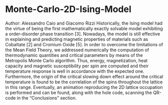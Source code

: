 # Monte-Carlo-2D-Ising-Model
Author: Alessandro Caio and Giacomo Rizzi
Historically, the Ising model had the virtue of being the first mathematically exactly solvable model exhibiting a order-disorder phase transition [3]. Nowadays, the model is still effective in explaining and predicting magnetic properties of materials such as Cobaltate [2] and Cromium Oxide [5]. In order to overcome the limitations of the Mean Field Theory, we addressed numerically the computation of thermodynamic quantities and critical parameters by means of the Metropolis Monte Carlo algorithm. Thus, energy, magnetization, heat capacity and magnetic susceptibility per spin are computed and their temperature response is well in accordance with the expected one. Furthermore, the origin of the critical slowing down effect around the critical temperature is found to be the correlation of the spins throughout the lattice in this range. Eventually, an animation reproducing the 2D lattice occupation is performed and can be found, along with the hole code, scanning the QR-code in the “Conclusions” section.
